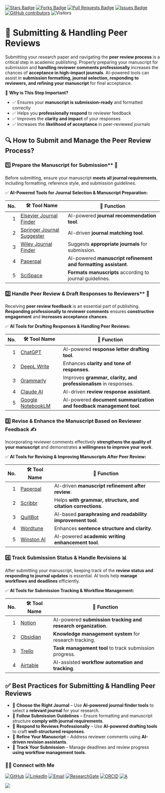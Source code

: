 <a href="https://github.com/drshahizan/short-course/stargazers"><img src="https://img.shields.io/github/stars/drshahizan/short-course" alt="Stars Badge"/></a>
<a href="https://github.com/drshahizan/short-course/network/members"><img src="https://img.shields.io/github/forks/drshahizan/short-course" alt="Forks Badge"/></a>
<a href="https://github.com/drshahizan/short-course/pulls"><img src="https://img.shields.io/github/issues-pr/drshahizan/short-course" alt="Pull Requests Badge"/></a>
<a href="https://github.com/drshahizan/short-course"><img src="https://img.shields.io/github/issues/drshahizan/short-course" alt="Issues Badge"/></a>
<a href="https://github.com/drshahizan/short-course/graphs/contributors"><img alt="GitHub contributors" src="https://img.shields.io/github/contributors/drshahizan/short-course?color=2b9348"></a>
![Visitors](https://api.visitorbadge.io/api/visitors?path=https%3A%2F%2Fgithub.com%2Fdrshahizan%2Fshort-course&labelColor=%23d9e3f0&countColor=%23697689&style=flat)

# 🚀 Submitting & Handling Peer Reviews

Submitting your research paper and navigating the **peer review process** is a critical step in academic publishing. Properly preparing your manuscript for submission and **handling reviewer comments professionally** increases the chances of **acceptance in high-impact journals**. AI-powered tools can assist in **submission formatting, journal selection, responding to reviewers, and refining your manuscript** for final acceptance.  

📌 **Why is This Step Important?**  
- ✅ Ensures your **manuscript is submission-ready** and formatted correctly  
- ✅ Helps you **professionally respond** to reviewer feedback  
- ✅ Improves the **clarity and impact** of your responses  
- ✅ Increases the **likelihood of acceptance** in peer-reviewed journals  

## 🔍 **How to Submit and Manage the Peer Review Process?**  

### 1️⃣ Prepare the Manuscript for Submission** 📝  
Before submitting, ensure your manuscript **meets all journal requirements**, including formatting, reference style, and submission guidelines.  

✅ **AI-Powered Tools for Journal Selection & Manuscript Preparation:**  

| No. | 🛠 **Tool Name** | 📖 **Function** | 
| ---: | ---------------- | ------------------ | 
| 1 | [Elsevier Journal Finder](https://journalfinder.elsevier.com/) | AI-powered **journal recommendation tool**. | 
| 2 | [Springer Journal Suggester](https://journalsuggester.springer.com/) | AI-driven **journal matching tool**. | 
| 3 | [Wiley Journal Finder](https://journalfinder.wiley.com/) | Suggests **appropriate journals** for submission. | 
| 4 | [Paperpal](https://www.paperpal.com/) | AI-powered **manuscript refinement and formatting assistant**. | 
| 5 | [SciSpace](https://typeset.io/) | **Formats manuscripts** according to journal guidelines. | 

### 2️⃣ Handle Peer Review & Draft Responses to Reviewers** 📩  
Receiving **peer review feedback** is an essential part of publishing. **Responding professionally to reviewer comments** ensures **constructive engagement** and **increases acceptance chances**.  

✅ **AI Tools for Drafting Responses & Handling Peer Reviews:**  

| No. | 🛠 **Tool Name** | 📖 **Function** | 
| ---: | ---------------- | ------------------ | 
| 1 | [ChatGPT](https://openai.com/chatgpt/) | AI-powered **response letter drafting tool**. | 
| 2 | [DeepL Write](https://www.deepl.com/write) | Enhances **clarity and tone of responses**. | 
| 3 | [Grammarly](https://www.grammarly.com/) | Improves **grammar, clarity, and professionalism** in responses. | 
| 4 | [Claude AI](https://claude.ai/) | AI-driven **review response assistant**. | 
| 5 | [Google NotebookLM](https://notebooklm.google.com/) | AI-powered **document summarization and feedback management tool**. | 

### 3️⃣ Revise & Enhance the Manuscript Based on Reviewer Feedback ✍  
Incorporating reviewer comments effectively **strengthens the quality of your manuscript** and demonstrates **a willingness to improve your work**.  

✅ **AI Tools for Revising & Improving Manuscripts After Peer Review:**  

| No. | 🛠 **Tool Name** | 📖 **Function** | 
| ---: | ---------------- | ------------------ | 
| 1 | [Paperpal](https://www.paperpal.com/) | AI-driven **manuscript refinement after review**. | 
| 2 | [Scribbr](https://www.scribbr.com/) | Helps **with grammar, structure, and citation corrections**. | 
| 3 | [QuillBot](https://www.quillbot.com/) | AI-based **paraphrasing and readability improvement tool**. | 
| 4 | [Wordtune](https://www.wordtune.com/) | Enhances **sentence structure and clarity**. | 
| 5 | [Winston AI](https://winston.ai/) | AI-powered **academic writing enhancement tool**. | 

### 4️⃣ Track Submission Status & Handle Revisions 📊  
After submitting your manuscript, keeping track of the **review status and responding to journal updates** is essential. AI tools help **manage workflows and deadlines** efficiently.  

✅ **AI Tools for Submission Tracking & Workflow Management:**  

| No. | 🛠 **Tool Name** | 📖 **Function** | 
| ---: | ---------------- | ------------------ | 
| 1 | [Notion](https://www.notion.so/) | AI-powered **submission tracking and research organization**. | 
| 2 | [Obsidian](https://obsidian.md/) | **Knowledge management system** for research tracking. | 
| 3 | [Trello](https://trello.com/) | **Task management tool** to track submission progress. | 
| 4 | [Airtable](https://www.airtable.com/) | AI-assisted **workflow automation and tracking**. | 

## ✅ **Best Practices for Submitting & Handling Peer Reviews**  

- 📌 **Choose the Right Journal** – Use **AI-powered journal finder tools** to select a **relevant journal** for your research.  
- 📌 **Follow Submission Guidelines** – Ensure formatting and manuscript structure **comply with journal requirements**.  
- 📌 **Respond to Reviews Professionally** – Use **AI-powered drafting tools** to craft **well-structured responses**.  
- 📌 **Refine Your Manuscript** – Address reviewer comments using **AI-driven revision assistants**.  
- 📌 **Track Your Submission** – Manage deadlines and review progress **using workflow management tools**.  
  
### 🙌🏻 Connect with Me
<p align="left">
    <a href="https://github.com/drshahizan" target="_blank"><img alt="GitHub" src="https://img.shields.io/badge/-@drshahizan-181717?style=flat-square&logo=GitHub&logoColor=white"></a>
    <a href="https://www.linkedin.com/in/drshahizan" target="_blank"><img alt="LinkedIn" src="https://img.shields.io/badge/-drshahizan-blue?style=flat-square&logo=Linkedin&logoColor=white&link=https://www.linkedin.com/in/drshahizan/"></a>
    <a href="mailto:shahizan@utm.my" target="_blank"><img alt="Email" src="https://img.shields.io/badge/-shahizan@utm.my-c14438?style=flat-square&logo=Gmail&logoColor=white&link=mailto:shahizan@utm.my.com"></a>
    <a href="https://www.researchgate.net/profile/Mohd-Othman-28" target="_blank"><img alt="ResearchGate" src="https://img.shields.io/badge/-ResearchGate-00CCBB?style=flat-square&logo=ResearchGate&logoColor=white"></a>
    <a href="https://orcid.org/0000-0003-4261-1873" target="_blank"><img alt="ORCID" src="https://img.shields.io/badge/-ORCID-A6CE39?style=flat-square&logo=ORCID&logoColor=white"></a> 
 <a href="https://visitorbadge.io/status?path=https%3A%2F%2Fgithub.com%2Fdrshahizan" target="_blank"><img alt="A" src="https://api.visitorbadge.io/api/visitors?path=https%3A%2F%2Fgithub.com%2Fdrshahizan&labelColor=%23697689&countColor=%23555555&style=plastic"></a>
 
![](https://hit.yhype.me/github/profile?user_id=81284918)
</p>
